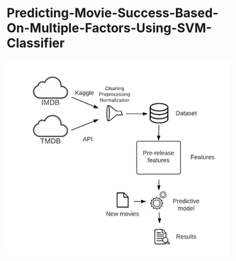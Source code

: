 # Predicting-Movie-Success-Based-On-Multiple-Factors-Using-SVM-Classifier

![AI Framework](/Framework.jpeg)
